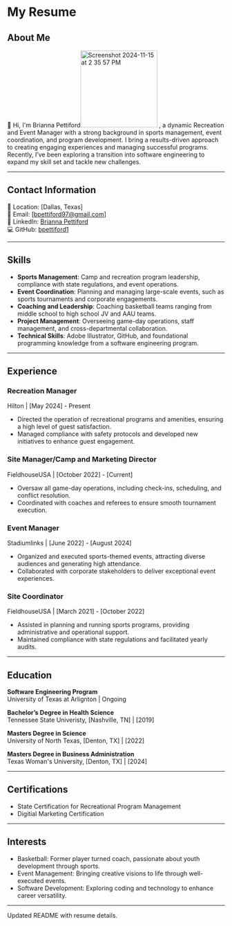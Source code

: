 # My Resume

## About Me
👋 Hi, I'm Brianna Pettiford<img width="178" alt="Screenshot 2024-11-15 at 2 35 57 PM" src="https://github.com/user-attachments/assets/5c3e77f6-0c75-409e-b870-14c0fa5afb4a">
, a dynamic Recreation and Event Manager with a strong background in sports management, event coordination, and program development. I bring a results-driven approach to creating engaging experiences and managing successful programs. Recently, I’ve been exploring a transition into software engineering to expand my skill set and tackle new challenges.

---

## Contact Information
📍 Location: [Dallas, Texas]  
📧 Email: [bpettiford97@gmail.com]  
🔗 LinkedIn: [Brianna Pettiford]([https://www.linkedin.com/in/brianna-pettiford-955b281a2/])  
💻 GitHub: [bpettiford1]([https://github.com/bpettiford1])

---

## Skills
- **Sports Management**: Camp and recreation program leadership, compliance with state regulations, and event operations.
- **Event Coordination**: Planning and managing large-scale events, such as sports tournaments and corporate engagements.
- **Coaching and Leadership**: Coaching basketball teams ranging from middle school to high school JV and AAU teams.
- **Project Management**: Overseeing game-day operations, staff management, and cross-departmental collaboration.
- **Technical Skills**: Adobe Illustrator, GitHub, and foundational programming knowledge from a software engineering program.

---

## Experience

### Recreation Manager  
Hilton | [May 2024] - Present  
- Directed the operation of recreational programs and amenities, ensuring a high level of guest satisfaction.
- Managed compliance with safety protocols and developed new initiatives to enhance guest engagement.

### Site Manager/Camp and Marketing Director 
FieldhouseUSA | [October 2022] - [Current]  
- Oversaw all game-day operations, including check-ins, scheduling, and conflict resolution.
- Coordinated with coaches and referees to ensure smooth tournament execution.

### Event Manager  
Stadiumlinks | [June 2022] - [August 2024]  
- Organized and executed sports-themed events, attracting diverse audiences and generating high attendance.
- Collaborated with corporate stakeholders to deliver exceptional event experiences.

### Site Coordinator  
FieldhouseUSA | [March 2021] - [October 2022]  
- Assisted in planning and running sports programs, providing administrative and operational support.
- Maintained compliance with state regulations and facilitated yearly audits.

---

## Education
**Software Engineering Program**  
University of Texas at Arlignton | Ongoing

**Bachelor’s Degree in Health Science**  
Tennessee State Univeristy, [Nashville, TN] | [2019]

**Masters Degree in Science**  
University of North Texas, [Denton, TX] | [2022]

**Masters Degree in Business Administration**  
Texas Woman's University, [Denton, TX] | [2024]

---

## Certifications
- State Certification for Recreational Program Management  
- Digitial Marketing Certification

---

## Interests
- Basketball: Former player turned coach, passionate about youth development through sports.  
- Event Management: Bringing creative visions to life through well-executed events.  
- Software Development: Exploring coding and technology to enhance career versatility.

---
Updated README with resume details.
